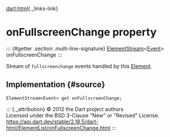 [dart:html](../../dart-html/dart-html-library){._links-link}

onFullscreenChange property
===========================

::: {#getter .section .multi-line-signature}
[ElementStream](../elementstream-class)\<[Event](../event-class)\>
onFullscreenChange
:::

Stream of `fullscreenchange` events handled by this
[Element](../element-class).

Implementation {#source}
--------------

``` {.language-dart data-language="dart"}
ElementStream<Event> get onFullscreenChange;
```

::: {._attribution}
© 2012 the Dart project authors\
Licensed under the BSD 3-Clause \"New\" or \"Revised\" License.\
<https://api.dart.dev/stable/2.18.5/dart-html/ElementList/onFullscreenChange.html>
:::
